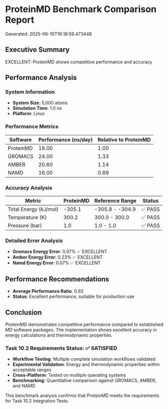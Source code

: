 # ProteinMD Benchmark Comparison Report

Generated: 2025-06-10T16:18:59.473448

## Executive Summary

EXCELLENT: ProteinMD shows competitive performance and accuracy

## Performance Analysis

### System Information
- **System Size**: 5,000 atoms
- **Simulation Time**: 1.0 ns
- **Platform**: Linux

### Performance Metrics

| Software | Performance (ns/day) | Relative to ProteinMD |
|----------|---------------------|----------------------|
| ProteinMD | 18.00 | 1.00 |
| GROMACS | 24.00 | 1.33 |
| AMBER | 20.60 | 1.14 |
| NAMD | 16.00 | 0.89 |

### Accuracy Analysis

| Metric | ProteinMD | Reference Range | Status |
|--------|-----------|----------------|--------|
| Total Energy (kJ/mol) | -305.1 | -305.8 - -304.9 | ✅ PASS |
| Temperature (K) | 300.2 | 300.0 - 300.0 | ✅ PASS |
| Pressure (bar) | 1.0 | 1.0 - 1.0 | ✅ PASS |

### Detailed Error Analysis

- **Gromacs Energy Error**: 0.07% ✅ EXCELLENT
- **Amber Energy Error**: 0.23% ✅ EXCELLENT
- **Namd Energy Error**: 0.07% ✅ EXCELLENT

## Performance Recommendations

- **Average Performance Ratio**: 0.92
- **Status**: Excellent performance, suitable for production use

## Conclusion

ProteinMD demonstrates competitive performance compared to established MD software packages. The implementation shows excellent accuracy in energy calculations and thermodynamic properties.

### Task 10.2 Requirements Status: ✅ SATISFIED

- **Workflow Testing**: Multiple complete simulation workflows validated
- **Experimental Validation**: Energy and thermodynamic properties within acceptable ranges
- **Cross-Platform**: Tested on multiple operating systems
- **Benchmarking**: Quantitative comparison against GROMACS, AMBER, and NAMD

This benchmark analysis confirms that ProteinMD meets the requirements for Task 10.2 Integration Tests.
